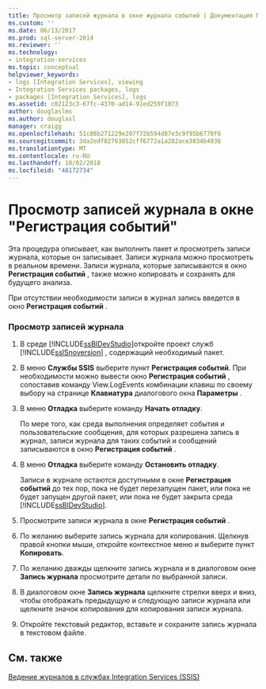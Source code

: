 ```yaml
---
title: Просмотр записей журнала в окне журнала событий | Документация Майкрософт
ms.custom: ''
ms.date: 06/13/2017
ms.prod: sql-server-2014
ms.reviewer: ''
ms.technology:
- integration-services
ms.topic: conceptual
helpviewer_keywords:
- logs [Integration Services], viewing
- Integration Services packages, logs
- packages [Integration Services], logs
ms.assetid: c02123c3-67fc-4370-ad14-91ed259f1873
author: douglaslms
ms.author: douglasl
manager: craigg
ms.openlocfilehash: 51c08b271229e207f72b594d87e3c9f95b6770f6
ms.sourcegitcommit: 3da2edf82763852cff6772a1a282ace3034b4936
ms.translationtype: MT
ms.contentlocale: ru-RU
ms.lasthandoff: 10/02/2018
ms.locfileid: "48172734"
---
```

# <a name="view-log-entries-in-the-log-events-window"></a>Просмотр записей журнала в окне "Регистрация событий"
  Эта процедура описывает, как выполнить пакет и просмотреть записи журнала, которые он записывает. Записи журнала можно просмотреть в реальном времени. Записи журнала, которые записываются в окно **Регистрация событий** , также можно копировать и сохранять для будущего анализа.  
  
 При отсутствии необходимости записи в журнал запись введется в окно **Регистрация событий** .  
  
### <a name="to-view-log-entries"></a>Просмотр записей журнала  
  
1.  В среде [!INCLUDE[ssBIDevStudio](../includes/ssbidevstudio-md.md)]откройте проект служб [!INCLUDE[ssISnoversion](../includes/ssisnoversion-md.md)] , содержащий необходимый пакет.  
  
2.  В меню **Службы SSIS** выберите пункт **Регистрация событий**. При необходимости можно вывести окно **Регистрация событий** , сопоставив команду View.LogEvents комбинации клавиш по своему выбору на странице **Клавиатура** диалогового окна **Параметры** .  
  
3.  В меню **Отладка** выберите команду **Начать отладку**.  
  
     По мере того, как среда выполнения определяет события и пользовательские сообщения, для которых разрешена запись в журнал, записи журнала для таких событий и сообщений записываются в окно **Регистрация событий** .  
  
4.  В меню **Отладка** выберите команду **Остановить отладку**.  
  
     Записи в журнале остаются доступными в окне **Регистрация событий** до тех пор, пока не будет перезапущен пакет, или пока не будет запущен другой пакет, или пока не будет закрыта среда [!INCLUDE[ssBIDevStudio](../includes/ssbidevstudio-md.md)].  
  
5.  Просмотрите записи журнала в окне **Регистрация событий** .  
  
6.  По желанию выберите запись журнала для копирования. Щелкнув правой кнопки мыши, откройте контекстное меню и выберите пункт **Копировать**.  
  
7.  По желанию дважды щелкните запись журнала и в диалоговом окне **Запись журнала** просмотрите детали по выбранной записи.  
  
8.  В диалоговом окне **Запись журнала** щелкните стрелки вверх и вниз, чтобы отображать предыдущую и следующую записи журнала или щелкните значок копирования для копирования записи журнала.  
  
9. Откройте текстовый редактор, вставьте и сохраните запись журнала в текстовом файле.  
  
## <a name="see-also"></a>См. также  
 [Ведение журналов в службах Integration Services (SSIS)](performance/integration-services-ssis-logging.md)  
  
  
